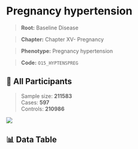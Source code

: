 # Pregnancy hypertension

> **Root:** Baseline Disease  

> **Chapter:** Chapter XV- Pregnancy  

> **Phenotype:** Pregnancy hypertension  

> **Code:** `O15_HYPTENSPREG`

## 🧪 All Participants  
> Sample size: **211583**  
> Cases: **597**  
> Controls: **210986**
<img src="/Sensitive/Figures/ALL/Baseline/O15_HYPTENSPREG.png"/>

## 📊 Data Table
<CsvTableMRF src="/Sensitive/Data/ALL/Baseline/LG_O15_HYPTENSPREG.csv"/>

